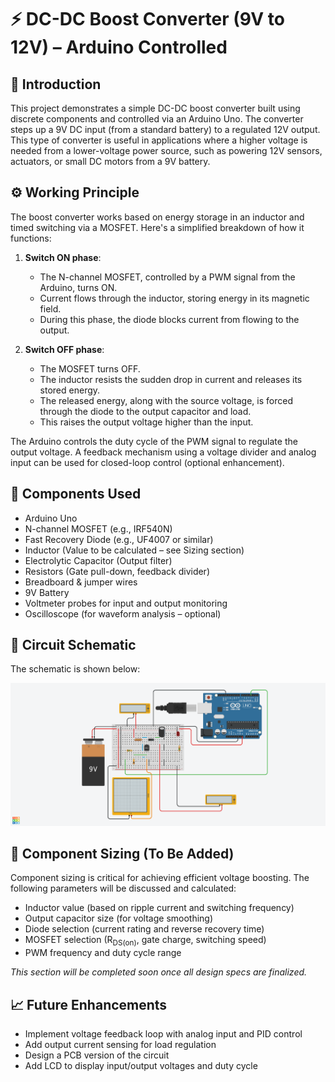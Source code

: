# ⚡ DC-DC Boost Converter (9V to 12V) – Arduino Controlled

## 📖 Introduction

This project demonstrates a simple DC-DC boost converter built using discrete components and controlled via an Arduino Uno. The converter steps up a 9V DC input (from a standard battery) to a regulated 12V output. This type of converter is useful in applications where a higher voltage is needed from a lower-voltage power source, such as powering 12V sensors, actuators, or small DC motors from a 9V battery.

## ⚙️ Working Principle

The boost converter works based on energy storage in an inductor and timed switching via a MOSFET. Here's a simplified breakdown of how it functions:

1. **Switch ON phase**:
   - The N-channel MOSFET, controlled by a PWM signal from the Arduino, turns ON.
   - Current flows through the inductor, storing energy in its magnetic field.
   - During this phase, the diode blocks current from flowing to the output.

2. **Switch OFF phase**:
   - The MOSFET turns OFF.
   - The inductor resists the sudden drop in current and releases its stored energy.
   - The released energy, along with the source voltage, is forced through the diode to the output capacitor and load.
   - This raises the output voltage higher than the input.

The Arduino controls the duty cycle of the PWM signal to regulate the output voltage. A feedback mechanism using a voltage divider and analog input can be used for closed-loop control (optional enhancement).

## 🧰 Components Used

- Arduino Uno
- N-channel MOSFET (e.g., IRF540N)
- Fast Recovery Diode (e.g., UF4007 or similar)
- Inductor (Value to be calculated – see Sizing section)
- Electrolytic Capacitor (Output filter)
- Resistors (Gate pull-down, feedback divider)
- Breadboard & jumper wires
- 9V Battery
- Voltmeter probes for input and output monitoring
- Oscilloscope (for waveform analysis – optional)

## 🔌 Circuit Schematic

The schematic is shown below:

![Boost Converter Schematic](Boost_Convertor_Schematic.png)

## 📏 Component Sizing (To Be Added)

Component sizing is critical for achieving efficient voltage boosting. The following parameters will be discussed and calculated:

- Inductor value (based on ripple current and switching frequency)
- Output capacitor size (for voltage smoothing)
- Diode selection (current rating and reverse recovery time)
- MOSFET selection (R<sub>DS(on)</sub>, gate charge, switching speed)
- PWM frequency and duty cycle range

*This section will be completed soon once all design specs are finalized.*

## 📈 Future Enhancements

- Implement voltage feedback loop with analog input and PID control
- Add output current sensing for load regulation
- Design a PCB version of the circuit
- Add LCD to display input/output voltages and duty cycle

